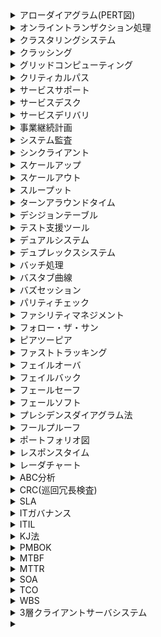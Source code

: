 <details><summary>アローダイアグラム(PERT図)</summary>

- 作業の流れとそこに要する日数とを図に表したもの。
</details>

<details><summary>オンライントランザクション処理</summary>

- 要求に対して即座に処理を行うこと。
- 株の購入やチケット販売などがそれにあたる
</details>

<details><summary>クラスタリングシステム</summary>

- 複数のコンピュータをネットワーク上で結合させることで一つのシステムとして構築する技術。
<ul>
<li>
<details><summary>負荷分散クラスタ</summary>

- 複数のコンピュータに処理を分散させることで1台あたりの負荷を低く抑える。
</details>
</li>
<li>
<details><summary>HAクラスタ</summary>

- High Availability(高可用性)の略。稼働中のコンピュータに障害が発生した場合に待機していた別のコンピュータが処理を引き継ぐ。
</details>
</li>
<li>
<details><summary>HPCクラスタ</summary>

- High Performance Compuingの略
- 膨大な計算量を要するような処理を分割し、複数のコンピュータが並行して処理にあたること。
</details>
</li>
</ul>
</details>

<details><summary>クラッシング</summary>

- 資源を追加投入してコストの増大を最小限に抑えながらスケジュールの所要期間を短縮する方法。
- 1人追加して作業完了に必要な日数を短縮する...など
</details>

<details><summary>グリッドコンピューティング</summary>

- 小型のパソコンから大型のパソコンに至まで、インターネット上の複数のプロセッサに処理を分割して大規模処理を行う方式。
</details>

<details><summary>クリティカルパス</summary>

- アローダイアグラムにて、その経路のどの作業が遅れても、全体の作業スケージュールを狂わせる結果となるもの。
</details>

<details><summary>サービスサポート</summary>

- ITサービスの日々の運用に関する作業。
</details>

<details><summary>サービスデスク</summary>

- サービスサポートをどこにおくかを決定したもの
  <details><summary>ローカル・サービスデスク</summary>

  - ユーザーの拠点内、もしくは物理的に近いところに設置されたもの
  </details>
  <details><summary>中央サービスデスク</summary>

  - 1箇所に窓口を集約させたサービスデスク
  </details>
  <details><summary>バーチャルサービスデスク</summary>

  - インターネットを利用することで、擬似的に1箇所に対応していう量に見せるサービスデスク。
  </details>
</details>

<details><summary>サービスデリバリ</summary>

- 長期的な視点でITサービスの計画と改善を図る。
</details>

<details><summary>事業継続計画</summary>

- 地震などの災害が起きても中断させない・中断してもすぐ復旧できるための方針・体制・手順を示した計画のこと
- 復旧のための3種
<ul>
  <li>
  <details><summary>目標復旧レベル</summary>

  - RLO(Recovery Level Objective)
  - 復旧目標とする業務範囲と処理能力などを定める。
  </details>
  </li>
  <li>
  <details><summary>目標復旧時間</summary>

  - RLO(Recovery Level Objective)
  - 復旧目標とする業務範囲と処理能力などを定める。
  </details>
  </li>
  <li>
  <details><summary>目標復旧時点</summary>

  - RPO(Recovery Point Objective)
  - どの時点までのデータを復旧するかを定める。
  </details>
  </li>
</ul>
</details>

<details><summary>システム監査</summary>

- ITシステムを適切に管理・運用しているかをチェックする外部機関
<ul>
  <li>
  <details><summary>可監査性</summary>

  - 処理の正当性や内部統制を効果的に監査またはレビューできるようにシステムが設計・運用されていることを示す。
  </details>
  </li>

  <li>
  <details><summary>監査証跡</summary>

  - システムにおける事象発生から最終結果に至るまでの一連の流れを時系列に沿った形で追跡できる仕組みや記録のこと
  </details>
  </li>

  <li>
  <details><summary>フォローアップ</summary>

  - システム監査人が行う改善指導のこと。
  - 監査の結果に基づいて適切な措置が講じられるように指導を行い、改善実施状況を確認する。
  </details>
  </li>
</ul>
</details>

<details><summary>シンクライアント</summary>

- thin client
- クライアントサーバーシステムの中で、サーバ側への依存度を高くしたもの
- クライアントは入力・表示部分のみ担当する
</details>

<details><summary>スケールアップ</summary>

- サーバ自身の性能をより高いものにする。
</details>

<details><summary>スケールアウト</summary>

- システムを構成するサーバ台数を増やす。
</details>

<details><summary>スループット</summary>

- 単位時間あたりに処理できる仕事量のこと。
</details>

<details><summary>ターンアラウンドタイム</summary>

- コンピュータに処理を依頼し始めてから応答が返されるまでの時間。
- PCの処理だけではなく、操作から出力すべてがお話までの時間で、レスポンスタイムも包括している。
</details>

<details><summary>デシジョンテーブル</summary>

- 決定表。p.838を参照。
- 想定される事象に対して条件を満たす場合はY、そうじゃない場合はNが入る。
- 取りうる行動として、その行動をとる場合はX、取らない場合は-が入る。
</details>

<details><summary>テスト支援ツール</summary>

<ul>
  <li>

  <details><summary>トレーサ</summary>

  - 1ステップずつの実行履歴や変数情報を書き出す。
  </details>

  <li>
  <li>

  <details><summary>インスペクタ</summary>

  - ぷorグラム実行時にデータ構造の内容を容易に確認できるようにするツール
  </details>

  <li>
  <li>

  <details><summary>アサーションチェッカ</summary>

  - プログラムの正当性を検査するためのツール
  - 論理的に成立していなければならない式を埋め込み、実行時に実施できているかを確認する。
  </details>

  <li>
  <li>

  <details><summary>テストカバレッジ分析ツール</summary>

  - カバレージとは網羅率の意味。
  - テストの網羅率を定量的に測定するためのツール
  </details>

  <li>
</ul>
</details>

<details><summary>デュアルシステム</summary>

- 2組のシステムを使ってデータの信頼性を高める。
- 異常が発生した場合も片方のコンピュータが処理を進める。
</details>

<details><summary>デュプレックスシステム</summary>

- 片方が正常運転している場合は片方を待機状態にしておく。
</details>

<details><summary>バッチ処理</summary>

- 一定期間ごとに処理をまとめて実行する。
</details>

<details><summary>バスタブ曲線</summary>

- 故障の発生頻度と時間の相関図
</details>


<details><summary>バズセッション</summary>

- 30,40人規模を少人数のグループに分け、それぞれのグループごとに結論を出すようにする。
</details>


<details><summary>パリティチェック</summary>

- 送信するビット列に対して検査用のビットを付加することでデータの誤りを検出する。
- ビット列の中の1の数が奇数か偶数かで先頭のビット(パリティビット)を0か1に設定し、検査用とする。

<ul>
<li>

<details><summary>水平垂直パリティ</summary>

- ABCDEという文字列があった場合、全体をブロックとみなしてその垂直方向と水平方向とでパリティが分けられる。
- 2つのパリティを組み合わせて使うのが水平垂直パリティ。
</details>

</li>
</ul>
</details>


<details><summary>ファシリティマネジメント</summary>

- 設備・施設に関して適切に管理・改善する取り組みのこと。
</details>

<details><summary>フォロー・ザ・サン</summary>

- 時差のある複数の地域に拠点を設けて24時間対応できるようにしたもの。
</details>

<details><summary>ピアツーピア</summary>

- ネットワーク上で協調動作しうるコンピュータ同士が対応な関係でやり取りするもの。
- サーバーなど一元的に管理する存在は必要としない
- bluetoothやairdropなどがそれにあたる。
</details>

<details><summary>ファストトラッキング</summary>

- 通常は順番に実施されるアクティビティやフェーズを並行して遂行するスケジュール短縮技法。
</details>

<details><summary>フェイルオーバ</summary>

- 稼働中から待機系に切り替わること
</details>

<details><summary>フェイルバック</summary>

- 故障していたコンピュータが復旧し、元に戻す切り替え処理のこと
</details>

<details><summary>フェールセーフ</summary>

- 故障する際に安全性を確保して壊れるようにする方法
</details>

<details><summary>フェールソフト</summary>

- 故障が発生した際に、一部の機能の切り離しだけで動作の継続を図る
</details>

<details><summary>プレシデンスダイアグラム法</summary>

- p.808参照
- ここのアクティビティを四角で囲み、矢印で繋ぐ
</details>

<details><summary>フールプルーフ</summary>

- 誤動作しないように工夫する。
- トースターは扉を閉めないと起動できないようにするとか、蓋が空いた状態で洗濯機が回らないようにするとか。
</details>

<details><summary>ポートフォリオ図</summary>

- 個々のグループがその位置にどんな大きさで分布しているかを見ることができる。
</details>

<details><summary>レスポンスタイム</summary>

- コンピュータに処理を依頼し終えてから何か応答が返されるまでの時間
</details>

<details><summary>レーダチャート</summary>

- 蜘蛛の巣のような形をしたグラフ。
</details>


<details><summary>ABC分析</summary>

- パレート図を利用して、累積比率の70%を占める項目をA群、それ以降の20%をB群、残りの10%をC群と分けて考える手法
</details>

<details><summary>CRC(巡回冗長検査)</summary>

- ビット列を特定式(生成多項式)で割り、その余りをチェック用のデータとして付与する方法。
</details>

<details><summary>SLA</summary>

- Service Level Agreementの略。
- サービスの提供者と利用者との間で、どのような内容のサービスをどういった品質で提供するかを決めて明文化したもの。
</details>

<details><summary>ITガバナンス</summary>

- ITシステムを適切に管理・運用するための体制や方法
- システム監査はそれが適切に行われているかをチェックする。
</details>

<details><summary>ITIL</summary>

- Information Technology Infrastructure Library
- ITサービスを提供するにあたっての管理・運用規則に関するベストプラクティス
</details>

<details><summary>KJ法</summary>

- 考案者のイニシャル(川喜田 二郎)をとったもの
- 話し合った結果を取りまとめ分析する手法で、収集した情報をカード化して、それらをグループ化することで問題点を浮かび上がらせる方法
</details>

<details><summary>PMBOK</summary>

- Project Management Body of Knowledgeの略。
- プロジェクトマネジメントの技法を体系的にまとめたもの。
</details>

<details><summary>MTBF</summary>

- Mean Time Between Failureの略。
- 故障と故障の間隔を表す。
- 故障していない時間の総数/端末数
</details>

<details><summary>MTTR</summary>

- Mean Time To Repair
- 平均修理時間のこと。
</details>

<details><summary>SOA</summary>

- Service Oriented Architecture
- サービス指向アーキテクチャの略。1つのサービスに機能を集約するのではなく、機能ごとにサービスを分割する構造。
</details>

<details><summary>TCO</summary>

- Total Cost of Ownershipの略。
- システムに必要になるコストの管理。
</details>

<details><summary>WBS</summary>

- Work Breakdown Structure
- プロジェクトに必要な作業や成果物を階層化した図で表すもの。
</details>

<details><summary>3層クライアントサーバシステム</summary>

- クライアントサーバシステムの機能をプレゼンテーション層・ファンクション層・データ層の3つに分けて構成するシステム
</details>

<details><summary></summary>

</details>
